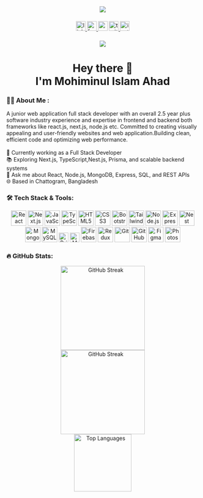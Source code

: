 <div align="center">                                 
  <img src="https://i.ibb.co/fz7jn7wx/Banner.png"/>                                                                                
</div>   
                                                                                                                                              
###

<div align="center">
 <a href="https://www.linkedin.com/in/mohiminul-islam-ahad">
     <img src="https://img.shields.io/static/v1?message=LinkedIn&logo=linkedin&label=&color=0077B5&logoColor=white&labelColor=&style=for-the-badge" height="25" alt="linkedin logo"  />
 </a>
 <a href="https://www.facebook.com/mohimin.ahad/">
   <img src="https://img.shields.io/static/v1?message=Facebook&logo=facebook&label=&color=1877F2&logoColor=white&labelColor=&style=for-the-badge" height="25" alt="facebook logo"  />
 </a>
 <img src="https://img.shields.io/static/v1?message=Gmail&logo=gmail&label=&color=D14836&logoColor=white&labelColor=&style=for-the-badge" height="25" alt="gmail logo"  />
 <a href="https://x.com/AhadMohiminul">
   <img src="https://img.shields.io/static/v1?message=Twitter&logo=twitter&label=&color=1DA1F2&logoColor=white&labelColor=&style=for-the-badge" height="25" alt="twitter logo"  />
 </a>
 <a href="https://www.instagram.com/__a__h__a__d__?igsh=MWxmMzEyZDE1eHlxYw%3D%3D&utm_source=qr">
  <img src="https://img.shields.io/static/v1?message=Instagram&logo=instagram&label=&color=E4405F&logoColor=white&labelColor=&style=for-the-badge" height="25" alt="instagram logo"  />
</a>
</div>

###

<div align="center">
  <img src="https://visitor-badge.laobi.icu/badge?page_id=ahad30.ahad30&"  />
</div>

###

<h1 align="center">Hey there 👋<br>I'm Mohiminul Islam Ahad</h1>

###

<h3 align="left">👨‍💻 About Me :</h3>

<p align="left">
A junior web application full stack developer with an overall 2.5 year plus software industry experience and expertise in frontend and backend both
frameworks like react.js, next.js, node.js etc. Committed to creating visually appealing and user-friendly websites and web application.Building clean, efficient code and optimizing web performance.<br><br>
🔭 Currently working as a Full Stack Developer<br>
📚 Exploring Next.js, TypeScript,Nest.js, Prisma, and scalable backend systems<br>
💬 Ask me about React, Node.js, MongoDB, Express, SQL, and REST APIs<br>
🌐 Based in Chattogram, Bangladesh
</p>

###

<h3 align="left">🛠️ Tech Stack & Tools:</h3>

<div align="center">
  <!-- Frontend -->
  <img src="https://cdn.jsdelivr.net/gh/devicons/devicon/icons/react/react-original.svg" height="40" alt="React" />
  <img src="https://cdn.jsdelivr.net/gh/devicons/devicon/icons/nextjs/nextjs-original.svg" height="40" alt="Next.js" />
  <img src="https://cdn.jsdelivr.net/gh/devicons/devicon/icons/javascript/javascript-original.svg" height="40" alt="JavaScript" />
  <img src="https://cdn.jsdelivr.net/gh/devicons/devicon/icons/typescript/typescript-original.svg" height="40" alt="TypeScript" />
  <img src="https://cdn.jsdelivr.net/gh/devicons/devicon/icons/html5/html5-original.svg" height="40" alt="HTML5" />
  <img src="https://cdn.jsdelivr.net/gh/devicons/devicon/icons/css3/css3-original.svg" height="40" alt="CSS3" />
  <img src="https://cdn.jsdelivr.net/gh/devicons/devicon/icons/bootstrap/bootstrap-original.svg" height="40" alt="Bootstrap" />
  <img src="https://cdn.jsdelivr.net/gh/devicons/devicon/icons/tailwindcss/tailwindcss-original-wordmark.svg" height="40" alt="Tailwind CSS" />

  <!-- Backend -->
  <img src="https://cdn.jsdelivr.net/gh/devicons/devicon/icons/nodejs/nodejs-original.svg" height="40" alt="Node.js" />
  <img src="https://cdn.jsdelivr.net/gh/devicons/devicon/icons/express/express-original.svg" height="40" alt="Express" />
  <img src="https://nestjs.com/img/logo-small.svg" height="40" alt="Nest Logo" />

  <!-- Database -->
  <img src="https://cdn.jsdelivr.net/gh/devicons/devicon/icons/mongodb/mongodb-original.svg" height="40" alt="MongoDB" />
  <img src="https://cdn.jsdelivr.net/gh/devicons/devicon/icons/mysql/mysql-original.svg" height="40" alt="MySQL" />
  <img src="https://img.shields.io/badge/Prisma-3982CE?style=for-the-badge&logo=prisma&logoColor=white" height="25" alt="Prisma" />
  <img src="https://img.shields.io/badge/Mongoose-880000?style=for-the-badge&logo=mongoose&logoColor=white" height="25" alt="Mongoose" />

  <!-- Others -->
  <img src="https://cdn.jsdelivr.net/gh/devicons/devicon/icons/firebase/firebase-plain.svg" height="40" alt="Firebase" />
  <img src="https://cdn.jsdelivr.net/gh/devicons/devicon/icons/redux/redux-original.svg" height="40" alt="Redux" />
  <img src="https://cdn.jsdelivr.net/gh/devicons/devicon/icons/git/git-original.svg" height="40" alt="Git" />
  <img src="https://cdn.jsdelivr.net/gh/devicons/devicon/icons/github/github-original.svg" height="40" alt="GitHub" />
  <img src="https://cdn.jsdelivr.net/gh/devicons/devicon/icons/figma/figma-original.svg" height="40" alt="Figma" />
  <img src="https://cdn.jsdelivr.net/gh/devicons/devicon/icons/photoshop/photoshop-plain.svg" height="40" alt="Photoshop" />
</div>

###

<h3 align="left">🔥 GitHub Stats:</h3>

<div align="center">
  <img src="https://github-readme-streak-stats.herokuapp.com/?user=ahad30&theme=vue-dark&hide_border=true" height="220" alt="GitHub Streak" />
</div>

<div align="center">
  <img src="https://github-readme-stats.vercel.app/api?username=ahad30&theme=vue-dark&show_icons=true&hide_border=true&count_private=true" height="220" alt="GitHub Streak" />
</div>

<div align="center">
  <img src="https://github-readme-stats.vercel.app/api/top-langs/?username=ahad30&theme=vue-dark&show_icons=true&hide_border=true&layout=compact" height="150" alt="Top Languages" />
</div>
